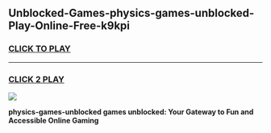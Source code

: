
## Unblocked-Games-physics-games-unblocked-Play-Online-Free-k9kpi
<h3>
<a href="https://premium76.site?title=physics-games-unblocked&ref=26A">CLICK TO PLAY</a></h3>
<hr>

<h3>
<a href="https://premium76.site?title=physics-games-unblocked&ref=26A">CLICK 2 PLAY</a>
  
</h3>

<a href="https://premium76.site?title=physics-games-unblocked&ref=26A"><img src="https://clearcache.store/games.png"></a>


**physics-games-unblocked games unblocked: Your Gateway to Fun and Accessible Online Gaming**
